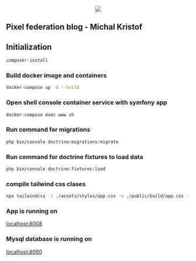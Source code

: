 <p align="center"><a href="https://symfony.com" target="_blank">
    <img src="https://symfony.com/logos/symfony_black_02.svg">
</a></p>

## Pixel federation blog - Michal Kristof

## Initialization

```bash
composer-install
```

### Build docker image and containers
```bash
docker-compose up -d --build
```

### Open shell console container service with symfony app
```bash
docker-compose exec www sh
```

### Run command for migrations
```bash
php bin/console doctrine:migrations:migrate
```

### Run command for doctrine fixtures to load data
```bash
php bin/console doctrine:fixtures:load
```

### compile tailwind css clases
```bash
npx tailwindcss -i ./assets/styles/app.css -o ./public/build/app.css --watch
```

### App is running on
<localhost:8008>
### Mysql database is running on
<localhost:8080>